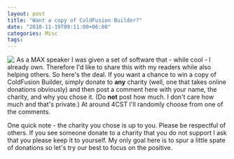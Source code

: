 ```yaml
---
layout: post
title: "Want a copy of ColdFusion Builder?"
date: "2010-11-19T09:11:00+06:00"
categories: Misc 
tags: 
---
```


<img src="https://static.raymondcamden.com/images/cfjedi/cfbuilder_marquee.jpg" align="left" style="margin-right: 5px" />As a MAX speaker I was given a set of software that - while cool - I already own. Therefore I'd like to share this with my readers while also helping others. So here's the deal. If you want a chance to win a copy of ColdFusion Builder, simply donate to <b>any</b> charity (well, one that takes online donations obviously) and then post a comment here with your name, the charity, and why you chose it. (Do <b>not</b> post how much. I don't care how much and that's private.) At around 4CST I'll randomly choose from one of the comments. 

One quick note - the charity you chose is up to you. Please be respectful of others. If you see someone donate to a charity that you do not support I ask that you please keep it to yourself. My only goal here is to spur a little spate of donations so let's try our best to focus on the positive.

<br clear="left">